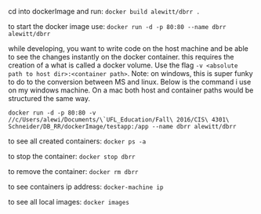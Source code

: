 cd into dockerImage and run:
`docker build alewitt/dbrr .`

to start the docker image use:
`docker run -d -p 80:80 --name dbrr alewitt/dbrr`

while developing, you want to write code on the host machine and be able to see the changes instantly on the docker container. this requires the creation of a what is called a docker volume.
Use the flag `-v <absolute path to host dir>:<container path>`. Note: on windows, this is super funky to do to the conversion between MS and linux. Below is the command i use on my windows machine. On a mac both host and container paths would be structured the same way.
```
docker run -d -p 80:80 -v //c/Users/alewi/Documents/\`UFL_Education/Fall\ 2016/CIS\ 4301\ Schneider/DB_RR/dockerImage/testapp:/app --name dbrr alewitt/dbrr
```

to see all created containers:
`docker ps -a`

to stop the container:
`docker stop dbrr`

to remove the container:
`docker rm dbrr`

to see containers ip address:
`docker-machine ip`

to see all local images:
`docker images`

